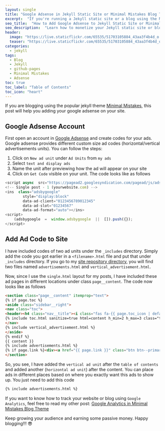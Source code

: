 ```yaml
---
layout: single
title: "Google Adsense in Jekyll Static Site or Minimal Mistakes Blog Theme"
excerpt:  "If you're running a Jekyll static site or a blog using the Minimal Mistakes theme, you may be wondering how to incorporate Google Adsense to monetize your site. In this tutorial, I'll walk you through the process of setting up Google Adsense on your Jekyll or Minimal Mistakes site, and show you how to add ad units to your posts."
seo_title:  "How to Add Google Adsense to Jekyll Static Site or Minimal Mistakes Blog Theme"
seo_description:  "Learn how to monetize your Jekyll static site or blog built with the Minimal Mistakes theme by adding Google Adsense. This tutorial will guide you through the steps to set up and add ad units to your posts."
header:
  image: "https://live.staticflickr.com/65535/51703105884_43aa3f4b4d_o.png"
  teaser: "https://live.staticflickr.com/65535/51703105884_43aa3f4b4d_o.png"
categories:
  - jekyll
tags:
  - Blog
  - Jekyll
  - github-pages
  - Minimal Mistakes
  - Adsense
toc: true
toc_label: "Table of Contents"
toc_icon: "heart"
---
```





If you are blogging using the popular jekyll theme [Minimal Mistakes](https://github.com/mmistakes/minimal-mistakes), this post will help you adding your google adsense on your site.


## Google Adsense Account

First open an account in [Google Adsense](https://www.google.com/adsense/start/) and create codes for your ads. Google adsense provides different custom size ad codes (horizontal/vertical advertisements units). You can follow the steps:

1. Click on `New ad unit` under `Ad Units` from `my ads`
2. Select `text and display ads`
3. Name the unit after previewing how the ad will appear on your site
4. Click on `Get Code` visible on your unit. The code looks like as follows
```js
<script async  src="https://pagead2.googlesyndication.com/pagead/js/adsbygoogle.js"></script>  
<!-- Single post - 1 (yourwebsite.com) -->  
<ins  class="adsbygoogle"  
		style="display:block"  
		data-ad-client="0123456789012345"  
		data-ad-slot="01234567"  
		data-ad-format="auto"></ins>  
<script>  
	(adsbygoogle  =  window.adsbygoogle  ||  []).push({});  
</script>
```

## Add Ad Code to Site
 
I have included codes of two ad units under the `_includes` directory. Simply add the code you got earlier in a `<filename>.html` file and put that under `_includes` directory. If you go to my [site repository directory](https://github.com/shantoroy/shantoroy.github.io/tree/master/_includes), you will find two files named `advertisements.html` and `vertical_advertisement.html`.

Now, since I use the `single.html` layout for my posts, I have included these ad pages in different locations under class `page__content`. The code now looks like as follows

```html
<section class="page__content" itemprop="text">
{% if page.toc %}
<aside class="sidebar__right">
<nav class="toc">
<header><h4 class="nav__title"><i class="fas fa-{{ page.toc_icon | default: 'file-text' }}"></i> {{ page.toc_label | default: site.data.ui-text[site.locale].toc_label }}</h4></header>
{% include toc.html sanitize=true html=content h_min=2 h_max=3 class="toc__menu" %}
</nav>
{% include vertical_advertisement.html %}
</aside>
{% endif %}
{{ content }}
{% include advertisements.html %}
{% if page.link %}<div><a href="{{ page.link }}" class="btn btn--primary">{{ site.data.ui-text[site.locale].ext_link_label | default: "Direct Link" }}</a></div>{% endif %}
</section>
```

So, you see, I have added the `vertical ad unit` after the `table of contents` and added another (`horizontal ad unit`) after the content. You can place ads in different places based on where you exactly want this ads to show up. You just need to add this code

```markdown
{% include advertisements.html %}
```

If you want to know how to track your website or blog using `Google Analytics`, feel free to read my other post:
[Google Analytics in Minimal Mistakes Blog Theme](https://shantoroy.com/jekyll/google-analytics-in-jekyll-minimal-mistakes-blog-theme/)

Keep growing your audience and earning some passive money. 
Happy blogging!!! :sunglasses:
<!--stackedit_data:
eyJoaXN0b3J5IjpbLTE2ODI2ODE4MTJdfQ==
-->